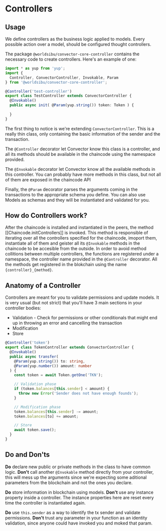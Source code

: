 # Controllers

## Usage
We define controllers as the business logic applied to models.
Every possible action over a model, should be configured thought controllers.

The package `@worldsibu/convector-core-controller` contains the necessary code to create controllers. Here's an example of one:

```typescript
import * as yup from 'yup';
import {
  Controller, ConvectorController, Invokable, Param
} from '@worldsibu/convector-core-controller';

@Controller('test-controller')
export class TestController extends ConvectorController {
  @Invokable()
  public async init( @Param(yup.string()) token: Token ) {
    
  }
}
```

The first thing to notice is we're extending `ConvectorController`. This is a really thin class, only containing the basic information of the sender and the transaction.

The `@Controller` decorator let Convector know this class is a controller, and all its methods should be available in the chaincode using the namespace provided.

The `@Invokable` decorator let Convector know all the available methods in this controller. You can probably have more methods in this class, but not all of them are exposed in the chaincode API

Finally, the `@Param` decorator parses the arguments coming in the transactions to the appropriate schema you define. You can also use Models as schemas and they will be instantiated and validated for you.

## How do Controllers work?

After the chaincode is installed and instantiated in the peers, the method [[Chaincode.initControllers]] is invoked. This method is responsible of iterating over all the controllers specified for the chaincode, imoport them, instantiate all of them and geister all its `@Invokable` methods in the chaincode to be accesible from the outside. In order to avoid method collitions between multiple controllers, the functions are registered under a namespace, the controller name provided in the `@Controller` decorator. All the methods get registered in the blokchain using the name `{controller}_{method}`.

## Anatomy of a Controller

Controllers are meant for you to validate permissions and update models. It is very usual (but not strict) that you'll have 3 main sections in your controller bodies:

- Validation - Check for permissions or other conditionals that might end up in throwing an error and cancelling the transaction
- Modification
- Store

```typescript
@Controller('token')
export class TokenController extends ConvectorController {
  @Invokable()
  public async transfer(
    @Param(yup.string()) to: string,
    @Param(yup.number()) amount: number
  ) {
    const token = await Token.getOne('TKN');

    // Validation phase
    if (token.balances[this.sender] < amount) {
      throw new Error('Sender does not have enough founds');
    }

    // Modification phase
    token.balances[this.sender] -= amount;
    token.balances[to] += amount;

    // Store
    await token.save();
  }
}
```

## Do and Don'ts

**Do** declare new public or private methods in the class to have common logic.
**Don't** call another `@Invokable` method directly from your controller, this will mess up the arguments since we're expecting some aditional parameters from the blockchain and not the ones you declare.

**Do** store information in blockchain using models.
**Don't** use any instance property inside a controller. The instance properties here are reset every time the controller is instantiated again.

**Do** use `this.sender` as a way to identify the tx sender and validate permissions.
**Don't** trust any parameter in your function as an identity validation, since anyone could have invoked you and moked that param.
